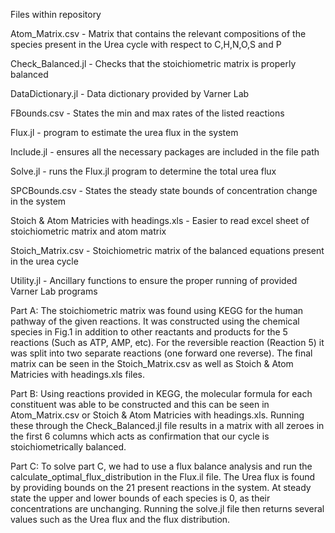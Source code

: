 Files within repository

Atom_Matrix.csv - Matrix that contains the relevant compositions of the species present in the Urea cycle with respect to C,H,N,O,S and P

Check_Balanced.jl - Checks that the stoichiometric matrix is properly balanced

DataDictionary.jl - Data dictionary provided by Varner Lab

FBounds.csv - States the min and max rates of the listed reactions

Flux.jl - program to estimate the urea flux in the system

Include.jl - ensures all the necessary packages are included in the file path

Solve.jl - runs the Flux.jl program to determine the total urea flux 

SPCBounds.csv - States the steady state bounds of concentration change in the system 

Stoich & Atom Matricies with headings.xls - Easier to read excel sheet of stoichiometric matrix and atom matrix

Stoich_Matrix.csv - Stoichiometric matrix of the balanced equations present in the urea cycle

Utility.jl - Ancillary functions to ensure the proper running of provided Varner Lab programs

Part A:
The stoichiometric matrix was found using KEGG for the human pathway of the given reactions. It was constructed using the chemical species in Fig.1 in addition to other reactants and products for the 5 reactions (Such as ATP, AMP, etc). For the reversible reaction (Reaction 5) it was split into two separate reactions (one forward one reverse). The final matrix can be seen in the Stoich_Matrix.csv as well as Stoich & Atom Matricies with headings.xls files. 

Part B: 
Using reactions provided in KEGG, the molecular formula for each constituent was able to be constructed and this can be seen in Atom_Matrix.csv or Stoich & Atom Matricies with headings.xls. Running these through the Check_Balanced.jl file results in a matrix with all zeroes in the first 6 columns which acts as confirmation that our cycle is stoichiometrically balanced. 

Part C:
To solve part C, we had to use a flux balance analysis and run the calculate_optimal_flux_distribution in the Flux.il file. The Urea flux is found by providing bounds on the 21 present reactions in the system. At steady state the upper and lower bounds of each species is 0, as their concentrations are unchanging. Running the solve.jl file then returns several values such as the Urea flux and the flux distribution. 